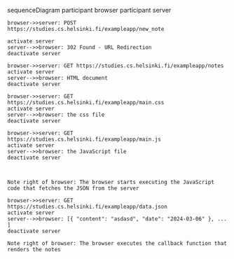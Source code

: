 sequenceDiagram
    participant browser
    participant server

    browser->>server: POST https://studies.cs.helsinki.fi/exampleapp/new_note

    activate server
    server-->>browser: 302 Found - URL Redirection
    deactivate server

    browser->>server: GET https://studies.cs.helsinki.fi/exampleapp/notes
    activate server
    server-->>browser: HTML document
    deactivate server

    browser->>server: GET https://studies.cs.helsinki.fi/exampleapp/main.css
    activate server
    server-->>browser: the css file
    deactivate server

    browser->>server: GET https://studies.cs.helsinki.fi/exampleapp/main.js
    activate server
    server-->>browser: the JavaScript file
    deactivate server



    Note right of browser: The browser starts executing the JavaScript code that fetches the JSON from the server

    browser->>server: GET https://studies.cs.helsinki.fi/exampleapp/data.json
    activate server
    server-->>browser: [{ "content": "asdasd", "date": "2024-03-06" }, ... ]
    deactivate server

    Note right of browser: The browser executes the callback function that renders the notes